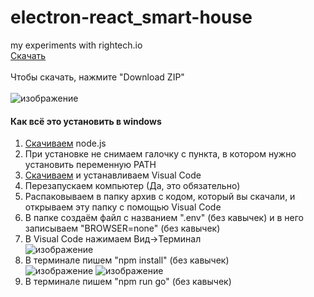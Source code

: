 # electron-react_smart-house
my experiments with rightech.io<br/>
[Скачать](https://youtu.be/dQw4w9WgXcQ)<br/>
<br/>
Чтобы скачать, нажмите "Download ZIP"<br/>
<br/>
![изображение](https://user-images.githubusercontent.com/52961821/132899361-d6e0ee49-207f-4a54-97f9-08dd49ad6c85.png)
#### Как всё это установить в windows
1. [Скачиваем](https://nodejs.org/ru/) node.js
2. При установке не снимаем галочку с пункта, в котором нужно установить переменную PATH
3. [Скачиваем](https://code.visualstudio.com/) и устанавливаем Visual Code
4. Перезапускаем компьютер (Да, это обязательно)
5. Распаковываем в папку архив с кодом, который вы скачали, и открываем эту папку с помощью Visual Code
6. В папке создаём файл с названием ".env" (без кавычек) и в него записываем "BROWSER=none" (без кавычек)
7. В Visual Code нажимаем Вид->Терминал<br/>
![изображение](https://user-images.githubusercontent.com/52961821/132914834-5bafa0ab-1449-458b-a344-e75cf8d0794a.png)
8. В терминале пишем "npm install" (без кавычек)<br/>
![изображение](https://user-images.githubusercontent.com/52961821/132915048-39a0c688-a846-4865-98b8-c8b459a569a6.png)
![изображение](https://user-images.githubusercontent.com/52961821/132913822-ef017cf3-422e-4ee2-854c-c42857f87f24.png)<br/>
9. В терминале пишем "npm run go" (без кавычек)
